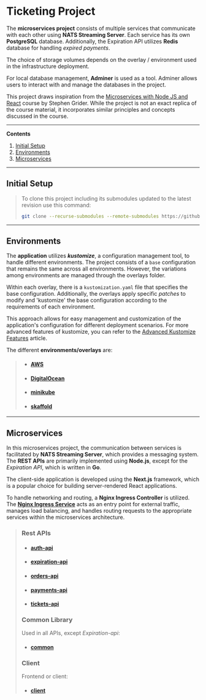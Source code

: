 # Ticketing Project

The **microservices project** consists of multiple services that communicate with each other using 
**NATS Streaming Server**.
Each service has its own **PostgreSQL** database. 
Additionally, the Expiration API utilizes **Redis** database for handling _expired payments_.

The choice of storage volumes depends on the overlay / environment used in the infrastructure 
deployment.

For local database management, **Adminer** is used as a tool. Adminer allows users to interact with 
and manage the databases in the project.
 
This project draws inspiration from the  [Microservices with Node JS and React](https://www.udemy.com/course/microservices-with-node-js-and-react/) course by Stephen Grider.
While the project is not an exact replica of the course material, it incorporates similar principles and concepts discussed in the course.

---
**Contents**
1. [Initial Setup](#initial-setup)
2. [Environments](#environments)
3. [Microservices](#microservices)
---
## Initial Setup
> To clone this project including its submodules updated to the latest revision use this command:
>```bash
>git clone --recurse-submodules --remote-submodules https://github.com/jym272/ticketing.git
>```
---
## Environments
The **application** utilizes _**kustomize**_, a configuration management tool, to handle different environments. 
The project consists of a `base` configuration that remains the same across all environments. 
However, the variations among environments are managed through the overlays folder.

Within each overlay, there is a `kustomization.yaml` file that specifies the base configuration. 
Additionally, the overlays apply specific _patches_ to modify and 'kustomize' the base configuration 
according to the requirements of each environment. 

This approach allows for easy management and customization of the application's configuration for 
different deployment scenarios.
For more advanced features of kustomize, you can refer to the 
[Advanced Kustomize Features](https://www.innoq.com/en/blog/advanced-kustomize-features/) article.

The different **environments/overlays** are:
>- #### [AWS](./k8s/overlay/aws/README.md)
>- #### [DigitalOcean](./k8s/overlay/digitalOcean/README.md)
>- #### [minikube](./k8s/overlay/minikube/README.md)
>- #### [skaffold](./k8s/overlay/skaffold/README.md)
---
## Microservices

In this microservices project, the communication between services is facilitated by **NATS 
Streaming Server**, 
which provides a messaging system. The **REST APIs** are primarily implemented using **Node.js**, 
except for the _Expiration API_, which is written in **Go**.

The client-side application is developed using the **Next.js** framework, which is a popular choice 
for building server-rendered React applications.

To handle networking and routing, a **Nginx Ingress Controller** is utilized. The 
[**Nginx Ingress Service**](./k8s/base/ingress/ingress.yaml) 
acts as an entry point for external traffic, manages load balancing, and handles 
routing requests to the appropriate services within the microservices architecture.
> ### Rest APIs
> - #### [auth-api](https://github.com/jym272/ticketing-auth)
> - #### [expiration-api](https://github.com/jym272/ticketing-expiration)
> - #### [orders-api](https://github.com/jym272/ticketing-orders)
> - #### [payments-api](https://github.com/jym272/ticketing-payments)
> - #### [tickets-api](https://github.com/jym272/ticketing-tickets)
> ### Common Library
> Used in all APIs, except _Expiration-api_:
> - #### [common](https://github.com/jym272/ticketing-common)
> ### Client
> Frontend or client:
> - #### [client](https://github.com/jym272/ticketing-client)